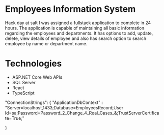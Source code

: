 # Employees Information System

Hack day at salt I was assigned a fullstack application to complete in 24 hours. 
The application is capable of maintaining all basic information regarding the employees and departments. It has options to add, update, delete, view details of employee and also has search option to search employee by name or department name.

# Technologies
- ASP.NET Core Web APIs 
- SQL Server
- React
- TypeScript

"ConnectionStrings": {
    "ApplicationDbContext" : "Server=localhost,1433;Database=EmployeesRecord;User Id=sa;Password=Password_2_Change_4_Real_Cases_&;TrustServerCertificate=True;"

  }